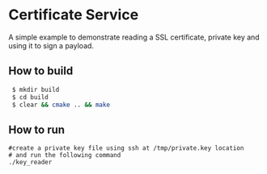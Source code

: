 # Certificate Service

A simple example to demonstrate reading a SSL certificate, private key and using it to sign a payload.

## How to build
```sh
 $ mkdir build
 $ cd build
 $ clear && cmake .. && make
```

## How to run

```
#create a private key file using ssh at /tmp/private.key location
# and run the following command
./key_reader
```